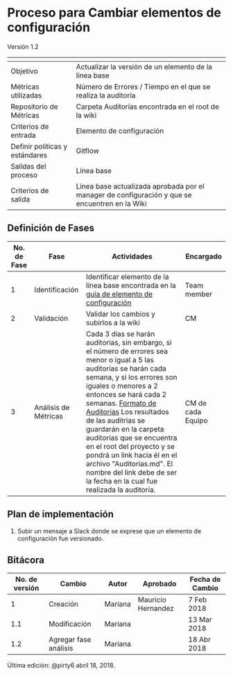 # Proceso para Cambiar elementos de configuración
Versión 1.2


[]() | []()  
--|--
Objetivo| Actualizar la versión de un elemento de la línea base
Métricas utilizadas | Número de Errores / Tiempo en el que se realiza la auditoría
Repositorio de Métricas | Carpeta Auditorías encontrada en el root de la wiki
Criterios de entrada | Elemento de configuración
Definir políticas y estándares | Gitflow
Salidas del proceso | Línea base
Criterios de salida | Línea base actualizada aprobada por el manager de configuración y que se encuentren en la Wiki

## Definición de Fases
No. de Fase | Fase | Actividades | Encargado
------------|------|-------------|-----------
1 | Identificación | Identificar elemento de la línea base encontrada en la [guía de elemento de configuración](https://github.com/CaveLabs-1/Wiki/blob/master/Configuracion/Guias/Guia%20Configuration%20Item.md) | Team member
2 | Validación | Validar los cambios y subirlos a la wiki | CM
3 | Análisis de Métricas | Cada 3 días se harán auditorias, sin embargo, si el número de errores sea menor o igual a 5 las auditorías se harán cada semana, y si los errores son iguales o menores a 2 entonces se hará cada 2 semanas. [Formato de Auditorias](https://github.com/CaveLabs-1/Wiki/blob/master/Configuracion/Auditor%C3%ADa%20Configuraci%C3%B3n.xlsx) Los resultados de las auditrias se guardarán en la carpeta auditorias que se encuentra en el root del proyecto y se pondrá un link hacia él en el archivo "Auditorias.md". El nombre del link debe de ser la fecha en la cual fue realizada la auditoría. | CM de cada Equipo



## Plan de implementación
1. Subir un mensaje a Slack donde se exprese que un elemento de configuración fue versionado.

## Bitácora
No. de versión | Cambio | Autor | Aprobado | Fecha de Cambio
---------------|--------|-------|----------|-----------------
1 | Creación | Mariana | Mauricio Hernandez | 7 Feb 2018
1.1 | Modificación | Mariana | |13 Mar 2018
1.2 | Agregar fase análisis | Mariana |  | 18 Abr 2018

Última edición: @pirty6 abril 18, 2018.

